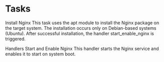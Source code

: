 # Tasks

Install Nginx
This task uses the apt module to install the Nginx package on the target system. The installation occurs only on Debian-based systems (Ubuntu). After successful installation, the handler start_enable_nginx is triggered.

Handlers
Start and Enable Nginx
This handler starts the Nginx service and enables it to start on system boot.
